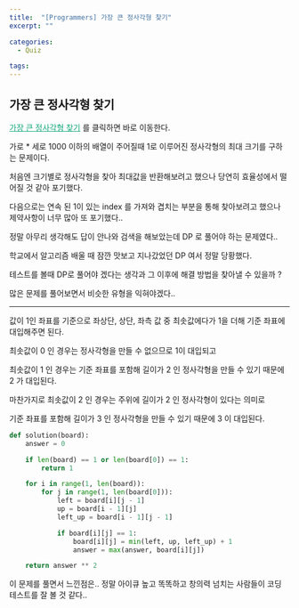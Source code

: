 ```yaml
---
title:  "[Programmers] 가장 큰 정사각형 찾기"
excerpt: ""

categories:
  - Quiz

tags:
---
```


## 가장 큰 정사각형 찾기

<a href="https://programmers.co.kr/learn/courses/30/lessons/12905" style="color:#0FA678" target="_blank">가장 큰 정사각형 찾기</a> 를 클릭하면 바로 이동한다.

가로 * 세로 1000 이하의 배열이 주어질때 1로 이루어진 정사각형의 최대 크기를 구하는 문제이다.

처음엔 크기별로 정사각형을 찾아 최대값을 반환해보려고 했으나 당연히 효율성에서 떨어질 것 같아 포기했다.

다음으로는 연속 된 1이 있는 index 를 가져와 겹치는 부분을 통해 찾아보려고 했으나 제약사항이 너무 많아 또 포기했다..

정말 아무리 생각해도 답이 안나와 검색을 해보았는데 DP 로 풀어야 하는 문제였다..

학교에서 알고리즘 배울 때 잠깐 맛보고 지나갔었던 DP 여서 정말 당황했다.

테스트를 볼때 DP로 풀어야 겠다는 생각과 그 이후에 해결 방법을 찾아낼 수 있을까 ?

많은 문제를 풀어보면서 비슷한 유형을 익혀야겠다..

---

값이 1인 좌표를 기준으로 좌상단, 상단, 좌측 값 중 최솟값에다가 1을 더해 기준 좌표에 대입해주면 된다.

최솟값이 0 인 경우는 정사각형을 만들 수 없으므로 1이 대입되고

최솟값이 1 인 경우는 기준 좌표를 포함해 길이가 2 인 정사각형을 만들 수 있기 때문에 2 가 대입된다.

마찬가지로 최솟값이 2 인 경우는 주위에 길이가 2 인 정사각형이 있다는 의미로

기준 좌표를 포함해 길이가 3 인 정사각형을 만들 수 있기 때문에 3 이 대입된다.

```python
def solution(board):
	answer = 0

	if len(board) == 1 or len(board[0]) == 1:
		return 1

	for i in range(1, len(board)):
		for j in range(1, len(board[0])):
			left = board[i][j - 1]
			up = board[i - 1][j]
			left_up = board[i - 1][j - 1]

			if board[i][j] == 1:
				board[i][j] = min(left, up, left_up) + 1
				answer = max(answer, board[i][j])

	return answer ** 2
```

이 문제를 풀면서 느낀점은.. 정말 아이큐 높고 똑똑하고 창의력 넘치는 사람들이 코딩 테스트를 잘 볼 것 같다..

